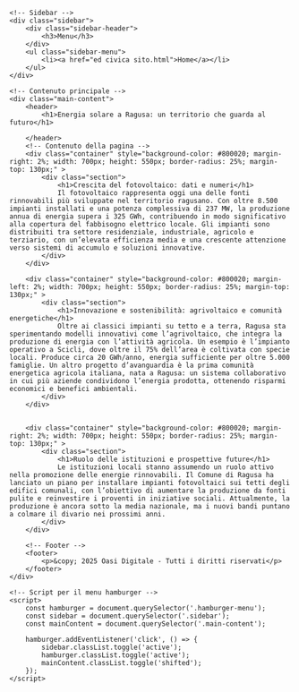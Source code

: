 
<!DOCTYPE html>
<html lang="it">
<head>
    <meta charset="UTF-8">
    <meta name="viewport" content="width=device-width, initial-scale=1.0">
    <meta http-equiv="X-UA-Compatible" content="ie=edge">
    <title>verso la sostenibilita</title>
    <link rel="stylesheet" href="style.css">
</head>
<body>
    <!-- Pulsante hamburger -->
    <div class="hamburger-menu">
        <div class="bar"></div>
        <div class="bar"></div>
        <div class="bar"></div>
    </div>

    <!-- Sidebar -->
    <div class="sidebar">
        <div class="sidebar-header">
            <h3>Menu</h3>
        </div>
        <ul class="sidebar-menu">
            <li><a href="ed civica sito.html">Home</a></li>
        </ul>
    </div>

    <!-- Contenuto principale -->
    <div class="main-content">
        <header>
            <h1>Energia solare a Ragusa: un territorio che guarda al futuro</h1>

        </header>
        <!-- Contenuto della pagina -->
        <div class="container" style="background-color: #800020; margin-right: 2%; width: 700px; height: 550px; border-radius: 25%; margin-top: 130px;" >
            <div class="section">
                <h1>Crescita del fotovoltaico: dati e numeri</h1>
                Il fotovoltaico rappresenta oggi una delle fonti rinnovabili più sviluppate nel territorio ragusano. Con oltre 8.500 impianti installati e una potenza complessiva di 237 MW, la produzione annua di energia supera i 325 GWh, contribuendo in modo significativo alla copertura del fabbisogno elettrico locale. Gli impianti sono distribuiti tra settore residenziale, industriale, agricolo e terziario, con un’elevata efficienza media e una crescente attenzione verso sistemi di accumulo e soluzioni innovative.
            </div>
        </div>

        <div class="container" style="background-color: #800020; margin-left: 2%; width: 700px; height: 550px; border-radius: 25%; margin-top: 130px;" >
            <div class="section">
                <h1>Innovazione e sostenibilità: agrivoltaico e comunità energetiche</h1>
                Oltre ai classici impianti su tetto e a terra, Ragusa sta sperimentando modelli innovativi come l’agrivoltaico, che integra la produzione di energia con l’attività agricola. Un esempio è l’impianto operativo a Scicli, dove oltre il 75% dell’area è coltivata con specie locali. Produce circa 20 GWh/anno, energia sufficiente per oltre 5.000 famiglie. Un altro progetto d’avanguardia è la prima comunità energetica agricola italiana, nata a Ragusa: un sistema collaborativo in cui più aziende condividono l’energia prodotta, ottenendo risparmi economici e benefici ambientali.
            </div>
        </div>
        
        
        <div class="container" style="background-color: #800020; margin-right: 2%; width: 700px; height: 550px; border-radius: 25%; margin-top: 130px;" >
            <div class="section">
                <h1>Ruolo delle istituzioni e prospettive future</h1>
                Le istituzioni locali stanno assumendo un ruolo attivo nella promozione delle energie rinnovabili. Il Comune di Ragusa ha lanciato un piano per installare impianti fotovoltaici sui tetti degli edifici comunali, con l’obiettivo di aumentare la produzione da fonti pulite e reinvestire i proventi in iniziative sociali. Attualmente, la produzione è ancora sotto la media nazionale, ma i nuovi bandi puntano a colmare il divario nei prossimi anni.
            </div>
        </div>

        <!-- Footer -->
        <footer>
            <p>&copy; 2025 Oasi Digitale - Tutti i diritti riservati</p>
        </footer>
    </div>

    <!-- Script per il menu hamburger -->
    <script>
        const hamburger = document.querySelector('.hamburger-menu');
        const sidebar = document.querySelector('.sidebar');
        const mainContent = document.querySelector('.main-content');
        
        hamburger.addEventListener('click', () => {
            sidebar.classList.toggle('active');
            hamburger.classList.toggle('active');
            mainContent.classList.toggle('shifted');
        });
    </script>
</body>
</html> 
